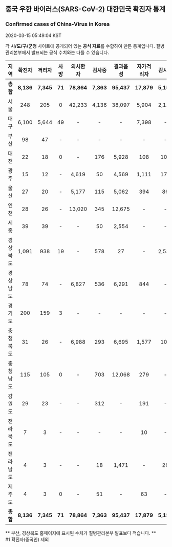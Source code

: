
## 중국 우한 바이러스(SARS-CoV-2) 대한민국 확진자 통계
### Confirmed cases of China-Virus in Korea
2020-03-15 05:49:04 KST

각 **시/도/구/군청** 사이트에 공개되어 있는 **공식 자료**를 수합하여 만든 통계입니다.
질병관리본부에서 발표되는 공식 수치와는 다를 수 있습니다.


|  지역  | 확진자 |  격리자  |  사망  |  의사환자  |  검사중  |  결과음성  |  자가격리자  |  감시중  |  감시해제  |  퇴원  |
|:------:|:------:|:--------:|:--------:|:----------:|:--------:|:----------------:|:------------:|:--------:|:----------:|:--:|
|**총합**|**8,136**|**7,345**|**71**|**78,864**|**7,363**|**95,437**|**17,879**|**5,157**|**13,963**|**719**|
|서울|248|205|0|42,233|4,136|38,097|5,904|2,121|3,783|43|
|대구|6,100|5,644|49|-|-|-|7,398|-|-|407|
|부산|98|47|-|-|-|-|-|-|-|50|
|대전|22|18|0|-|176|5,928|108|108|357|4|
|광주|15|12|-|4,619|50|4,569|1,111|173|938|3|
|울산|27|20|-|5,177|115|5,062|394|86|308|7|
|인천|28|26|-|13,020|345|12,675|-|-|-|2|
|세종|39|39|-|-|50|2,554|-|-|-|-|
|경상북도|1,091|938|19|-|578|27|-|2,535|6,920|134|
|경상남도|78|74|-|6,827|536|6,291|844|-|-|4|
|경기도|200|159|3|-|-|-|-|-|-|38|
|충청북도|31|26|-|6,988|293|6,695|1,577|106|1,471|5|
|충청남도|115|105|0|-|703|12,068|279|-|-|10|
|강원도|29|23|-|-|312|-|191|-|-|6|
|전라북도|7|3|-|-|-|-|10|-|-|4|
|전라남도|4|3|-|-|18|1,471|-|28|186|1|
|제주도|4|3|0|-|51|-|63|-|-|1|
|**총합**|**8,136**|**7,345**|**71**|**78,864**|**7,363**|**95,437**|**17,879**|**5,157**|**13,963**|**719**|


** 부산, 경상북도 홈페이지에 표시된 수치가 질병관리본부 발표보다 적습니다. **<br>
#1 확진자(중국인) 제외
    